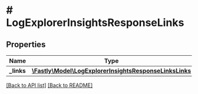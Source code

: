 # # LogExplorerInsightsResponseLinks

## Properties

Name | Type | Description | Notes
------------ | ------------- | ------------- | -------------
**_links** | [**\Fastly\Model\LogExplorerInsightsResponseLinksLinks**](LogExplorerInsightsResponseLinksLinks.md) |  | [optional] 


[[Back to API list]](../../README.md#endpoints) [[Back to README]](../../README.md)
